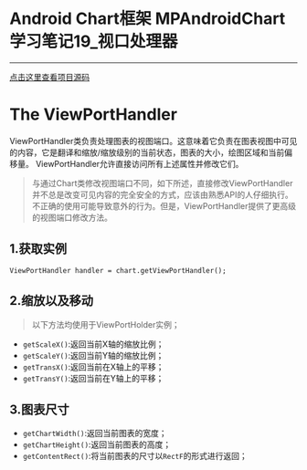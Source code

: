 # Android Chart框架 MPAndroidChart学习笔记19_视口处理器
---
[点击这里查看项目源码](https://github.com/mhgd3250905/Android-notes)

# The ViewPortHandler

ViewPortHandler类负责处理图表的视图端口。这意味着它负责在图表视图中可见的内容，它是翻译和缩放/缩放级别的当前状态，图表的大小，绘图区域和当前偏移量。 ViewPortHandler允许直接访问所有上述属性并修改它们。
> 与通过Chart类修改视图端口不同，如下所述，直接修改ViewPortHandler并不总是改变可见内容的完全安全的方式，应该由熟悉API的人仔细执行。不正确的使用可能导致意外的行为。但是，ViewPortHandler提供了更高级的视图端口修改方法。
> 
## 1.获取实例

	ViewPortHandler handler = chart.getViewPortHandler();

## 2.缩放以及移动 ##

> 以下方法均使用于ViewPortHolder实例；

- ```getScaleX()```:返回当前X轴的缩放比例；
- ```getScaleY()```:返回当前Y轴的缩放比例；
- ```getTransX()```:返回当前在X轴上的平移；
- ```getTransY()```:返回当前在Y轴上的平移；

## 3.图表尺寸 ##

- ```getChartWidth()```:返回当前图表的宽度；
- ```getChartHeight()```:返回当前图表的高度；
- ```getContentRect()```:将当前图表的尺寸以```RectF```的形式进行返回；


